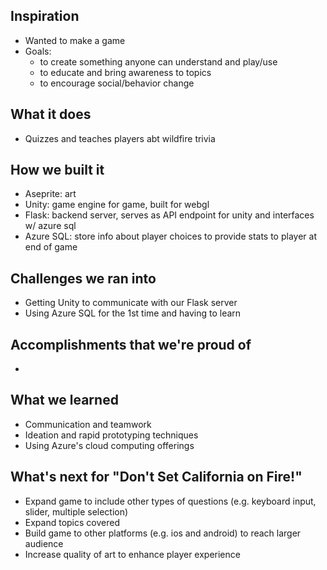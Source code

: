## Inspiration
- Wanted to make a game
- Goals:
    - to create something anyone can understand and play/use 
    - to educate and bring awareness to topics
    - to encourage social/behavior change

## What it does
- Quizzes and teaches players abt wildfire trivia

## How we built it
- Aseprite: art
- Unity: game engine for game, built for webgl
- Flask: backend server, serves as API endpoint for unity and interfaces w/ azure sql
- Azure SQL: store info about player choices to provide stats to player at end of game

## Challenges we ran into
- Getting Unity to communicate with our Flask server
- Using Azure SQL for the 1st time and having to learn

## Accomplishments that we're proud of
- 

## What we learned
- Communication and teamwork
- Ideation and rapid prototyping techniques
- Using Azure's cloud computing offerings

## What's next for "Don't Set California on Fire!"
- Expand game to include other types of questions (e.g. keyboard input, slider, multiple selection)
- Expand topics covered
- Build game to other platforms (e.g. ios and android) to reach larger audience
- Increase quality of art to enhance player experience
